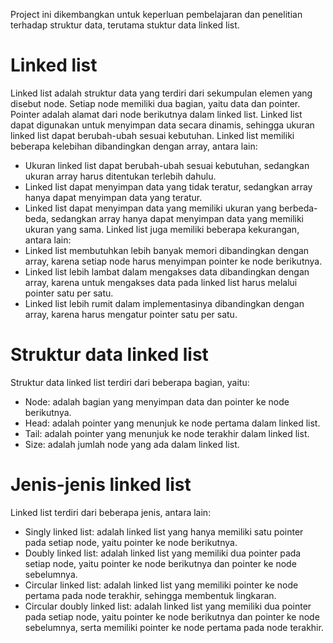 Project ini dikembangkan untuk keperluan pembelajaran dan penelitian terhadap struktur data, terutama stuktur data linked list.
# Linked list
Linked list adalah struktur data yang terdiri dari sekumpulan elemen yang disebut node. Setiap node memiliki dua bagian, yaitu data dan pointer. Pointer adalah alamat dari node berikutnya dalam linked list. Linked list dapat digunakan untuk menyimpan data secara dinamis, sehingga ukuran linked list dapat berubah-ubah sesuai kebutuhan.
Linked list memiliki beberapa kelebihan dibandingkan dengan array, antara lain:
- Ukuran linked list dapat berubah-ubah sesuai kebutuhan, sedangkan ukuran array harus ditentukan terlebih dahulu.
- Linked list dapat menyimpan data yang tidak teratur, sedangkan array hanya dapat menyimpan data yang teratur.
- Linked list dapat menyimpan data yang memiliki ukuran yang berbeda-beda, sedangkan array hanya dapat menyimpan data yang memiliki ukuran yang sama.
Linked list juga memiliki beberapa kekurangan, antara lain:
- Linked list membutuhkan lebih banyak memori dibandingkan dengan array, karena setiap node harus menyimpan pointer ke node berikutnya.
- Linked list lebih lambat dalam mengakses data dibandingkan dengan array, karena untuk mengakses data pada linked list harus melalui pointer satu per satu.
- Linked list lebih rumit dalam implementasinya dibandingkan dengan array, karena harus mengatur pointer satu per satu.
# Struktur data linked list
Struktur data linked list terdiri dari beberapa bagian, yaitu:
- Node: adalah bagian yang menyimpan data dan pointer ke node berikutnya.
- Head: adalah pointer yang menunjuk ke node pertama dalam linked list.
- Tail: adalah pointer yang menunjuk ke node terakhir dalam linked list.
- Size: adalah jumlah node yang ada dalam linked list.
# Jenis-jenis linked list
Linked list terdiri dari beberapa jenis, antara lain:
- Singly linked list: adalah linked list yang hanya memiliki satu pointer pada setiap node, yaitu pointer ke node berikutnya.
- Doubly linked list: adalah linked list yang memiliki dua pointer pada setiap node, yaitu pointer ke node berikutnya dan pointer ke node sebelumnya.
- Circular linked list: adalah linked list yang memiliki pointer ke node pertama pada node terakhir, sehingga membentuk lingkaran.
- Circular doubly linked list: adalah linked list yang memiliki dua pointer pada setiap node, yaitu pointer ke node berikutnya dan pointer ke node sebelumnya, serta memiliki pointer ke node pertama pada node terakhir.
